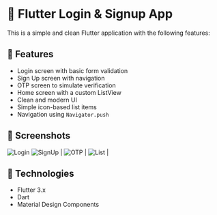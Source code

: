 # 🚀 Flutter Login & Signup App

This is a simple and clean Flutter application with the following features:

## 📱 Features

- Login screen with basic form validation  
- Sign Up screen with navigation  
- OTP screen to simulate verification  
- Home screen with a custom ListView  
- Clean and modern UI  
- Simple icon-based list items  
- Navigation using `Navigator.push`  

## 🧱 Screenshots


 ![Login](<img width="616" height="882" alt="image" src="https://github.com/user-attachments/assets/137d7046-bff0-43f6-940f-bba0d8b71ccf" />) 
 ![SignUp](<img width="621" height="882" alt="image" src="https://github.com/user-attachments/assets/3ea22174-7c79-46b1-b14d-8e86c3b4fa0a" />) |
 ![OTP](<img width="603" height="878" alt="image" src="https://github.com/user-attachments/assets/8b2a4c6d-6245-44b0-91b2-a90e4f064864" />) |
![List](<img width="614" height="879" alt="image" src="https://github.com/user-attachments/assets/eda108f5-9c4e-4bfa-951e-56dc79436327" />) |



## 🎨 Technologies

- Flutter 3.x  
- Dart  
- Material Design Components  

